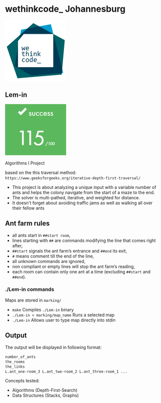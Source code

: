 # wethinkcode_ Johannesburg

![wethinkcode_ logo](resources/wtc.gif)

## Lem-in

![final mark](resources/Lem-in-finalmark.png)

Algorithms I Project

based on the this traversal method: `https://www.geeksforgeeks.org/iterative-depth-first-traversal/`

- This project is about analyzing a unique input with a variable number of ants and helps the colony navigate from the start of a maze to the end. 
- The solver is multi-pathed, iterative, and weighted for distance. 
- It doesn't forget about avoiding traffic jams as well as walking all over their fellow ants

## Ant farm rules
- all ants start in `##start room`,
- lines starting with `##` are commands modifying the line that comes right after,
- `##start` signals the ant farm’s entrance and `##end` its exit,
- `#` means comment till the end of the line,
- all unknown commands are ignored,
- non compliant or empty lines will stop the ant farm’s reading,
- each room can contain only one ant at a time (excluding `##start` and `##end`).

### ./Lem-in commands
Maps are stored in `marking/`
- `make`  Compiles `./Lem-in` binary
- `./Lem-in < marking/map_name` Runs a selected map  
- `./Lem-in` Allows user to type map directly into stdin 

## Output 
The output will be displayed in following format:
```
number_of_ants
the_rooms
the_links
L.ant_one-room_3 L.ant_two-room_2 L.ant_three-room_1 ...
```

Concepts tested:
- Algorithms (Depth-First-Search)
- Data Structures (Stacks, Graphs)
